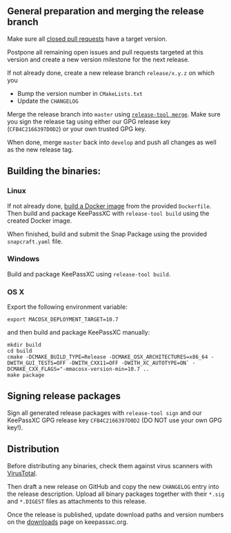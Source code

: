 ## General preparation and merging the release branch
Make sure all [closed pull requests](https://github.com/keepassxreboot/keepassxc/pulls?q=is%3Apr+is%3Aclosed) have a target version.

Postpone all remaining open issues and pull requests targeted at this version and create a new version milestone for the next release.

If not already done, create a new release branch `release/x.y.z` on which you
  - Bump the version number in `CMakeLists.txt`
  - Update the `CHANGELOG`

Merge the release branch into `master` using [`release-tool merge`](Building-KeePassXC#building-using-the-release-tool). Make sure you sign the release tag using either our GPG release key (`CFB4C2166397D0D2`) or your own trusted GPG key.

When done, merge `master` back into `develop` and push all changes as well as the new release tag.

## Building the binaries:
### Linux
If not already done, [build a Docker image](Building-KeePassXC#building-inside-a-docker-container) from the provided `Dockerfile`. Then build and package KeePassXC with `release-tool build` using the created Docker image.

When finished, build and submit the Snap Package using the provided `snapcraft.yaml` file.

### Windows
Build and package KeePassXC using `release-tool build`.

### OS X
Export the following environment variable:
```
export MACOSX_DEPLOYMENT_TARGET=10.7
```
and then build and package KeePassXC manually:
```
mkdir build
cd build
cmake -DCMAKE_BUILD_TYPE=Release -DCMAKE_OSX_ARCHITECTURES=x86_64 -DWITH_GUI_TESTS=OFF -DWITH_CXX11=OFF -DWITH_XC_AUTOTYPE=ON` -DCMAKE_CXX_FLAGS="-mmacosx-version-min=10.7 ..
make package
```

## Signing release packages
Sign all generated release packages with `release-tool sign` and our KeePassXC GPG release key `CFB4C2166397D0D2` (DO NOT use your own GPG key!).

## Distribution
Before distributing any binaries, check them against virus scanners with [VirusTotal](https://www.virustotal.com/).

Then draft a new release on GitHub and copy the new `CHANGELOG` entry into the release description. Upload all binary packages together with their `*.sig` and `*.DIGEST` files as attachments to this release.

Once the release is published, update download paths and version numbers on the [downloads](https://keepassxc.org/download) page on keepassxc.org.